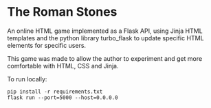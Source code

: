 The Roman Stones
================

An online HTML game implemented as a Flask API, using Jinja HTML templates and the python library turbo_flask to update specific HTML elements for specific users.

This game was made to allow the author to experiment and get more comfortable with HTML, CSS and Jinja.

To run locally:
```
pip install -r requirements.txt
flask run --port=5000 --host=0.0.0.0
```